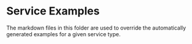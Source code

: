 # Service Examples

The markdown files in this folder are used to override the automatically generated examples for a given service type.